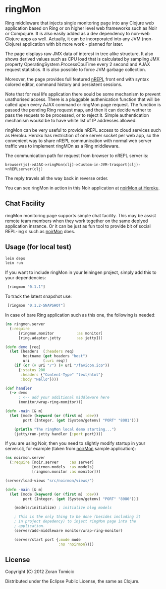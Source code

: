 # ringMon

Ring middleware that injects single monitoring page into any Clojure web application
based on Ring or on higher level web frameworks such as Noir or Compojure. It is
also easily added as a dev dependency to non-web Clojure apps as well.
Actually, it can be incorporated into any JVM (non-Clojure) application with
bit more work - planned for later.

The page displays raw JMX data of interest in tree alike structure. It also shows
derived values such as CPU load that is calculated by sampling JMX property OperatingSystem.ProcessCpuTime every
2 second and AJAX request statistics. It is also possible
to force JVM garbage collection.

Moreover, the page provides full featured
[nREPL](https://github.com/clojure/tools.nrepl)
front end with syntax colored editor, command history and persistent sessions.

Note that for real life application there sould be some
mechanism to prevent unathorised access. There is a pluggable authenication
function that will be called upon every AJAX command or ringMon page
request. The function is passed the pending Ring request map, and then it can
decide wether to pass the requets to be processed, or to reject it.
Simple authentication mechanism woukd be to have white list of IP addresses
allowed.

ringMon can be very useful to provide nREPL access to cloud services
such as Heroku. Heroku has restriction of one server socket per web app,
so the convenient way to share nREPL communication with normal web
server traffic was to implement ringMOn as a Ring middleware.

The communication path for request from browser to nREPL server is:

```
browser(js)->AJAX->ringMon(clj)->Custom-in-JVM-trasport(clj)->nREPLserver(clj)
```

The reply travels all the way back in reverse order.

You can see ringMon in action in this Noir application
at [noirMon at Heroku](http://noirmon.herokuapp.com/).

## Chat Facility

ringMon monitoring page supports simple chat facility. This may be assist
remote team members when they work together on the same deplyed application
insrance. Or it can be just as fun tool to provide bit of social REPL-ing s
such as [noirMon](http://noirmon.herokuapp.com/) does.

## Usage (for local test)

```bash
lein deps
lein run
```
If you want to include ringMon in your leiningen project,
simply add this to your dependencies:

```clojure
 [ringmon "0.1.1"]
```

To track the latest snapshot use:

```clojure
 [ringmon "0.1.2-SNAPSHOT"]
```


In case of bare Ring application such as this one, the following is needed:

```clojure
(ns ringmon.server
  (:require
      [ringmon.monitor          :as monitor]
      [ring.adapter.jetty       :as jetty]))

(defn demo [req]
  (let [headers  (:headers req)
        hostname (get headers "host")
        uri      (:uri req)]
    (if (or (= uri "/") (= uri "/favicon.ico"))
      {:status 200
       :headers {"Content-Type" "text/html"}
       :body "Hello"})))

(def handler
  (-> demo
      ; <-- add your additional middleware here
      (monitor/wrap-ring-monitor)))

(defn -main [& m]
  (let [mode (keyword (or (first m) :dev))
        port (Integer. (get (System/getenv) "PORT" "8081"))]

    (println "The ringMon local demo starting...")
    (jetty/run-jetty handler {:port port})))
```

If you are using Noir, then you need to slightly modify startup in your server.clj,
for example (taken from [noirMon](https://github.com/zoka/noirMon) sample application):

```clojure
(ns noirmon.server
  (:require [noir.server     :as server]
            [noirmon.models  :as models]
            [ringmon.monitor :as monitor]))

(server/load-views "src/noirmon/views/")

(defn -main [& m]
  (let [mode (keyword (or (first m) :dev))
        port (Integer. (get (System/getenv) "PORT" "8080"))]

    (models/initialize) ; initialize blog models

    ; This is the only thing to be done (besides including it
    ; in project depedency) to inject ringMon page into the
    ; application.
    (server/add-middleware monitor/wrap-ring-monitor)

    (server/start port {:mode mode
                        :ns 'noirmon})))
```


## License

Copyright (C) 2012 Zoran Tomicic

Distributed under the Eclipse Public License, the same as Clojure.

